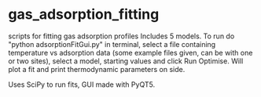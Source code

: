 # gas_adsorption_fitting
scripts for fitting gas adsorption profiles
Includes 5 models. To run do "python adsorptionFitGui.py" in terminal, select a file containing temperature vs adsorption data 
(some example files given, can be with one or two sites), select a model, starting values and click Run Optimise. Will plot 
a fit and print thermodynamic parameters on side.

Uses SciPy to run fits, GUI made with PyQT5.
